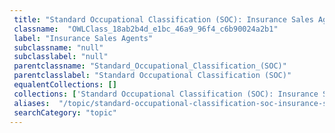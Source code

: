```yaml
--- 
 title: "Standard Occupational Classification (SOC): Insurance Sales Agents" 
 classname:  "OWLClass_18ab2b4d_e1bc_46a9_96f4_c6b90024a2b1" 
 label: "Insurance Sales Agents" 
 subclassname: "null" 
 subclasslabel: "null" 
 parentclassname: "Standard_Occupational_Classification_(SOC)" 
 parentclasslabel: "Standard Occupational Classification (SOC)" 
 equalentCollections: [] 
 collections: ['Standard Occupational Classification (SOC): Insurance Sales Agents']
 aliases:  "/topic/standard-occupational-classification-soc-insurance-sales-agents"  
 searchCategory: "topic" 
---
```

